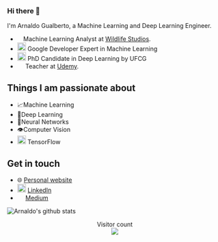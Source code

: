 ### Hi there 👋

I'm Arnaldo Gualberto, a Machine Learning and Deep Learning Engineer.

- <img height="10" src="https://s2-cdn.greenhouse.io/external_greenhouse_job_boards/logos/400/795/900/original/WL_Greenshouse_final-02.png?1569606587"> Machine Learning Analyst at [Wildlife Studios](wildlifestudios.com/).
- <img height="20" src="https://encrypted-tbn0.gstatic.com/images?q=tbn%3AANd9GcRaQ6WJCptztPYoORlPmRglWs61jAtdd2eXTA&usqp=CAU"> Google Developer Expert in Machine Learning
- <img height="20" src="https://nitt.ufcg.edu.br/wp-content/uploads/2017/09/LOGO_UFCG_paralax-279x300.png"> PhD Candidate in Deep Learning by UFCG
- <img height="15" src="https://cdn.worldvectorlogo.com/logos/udemy-1.svg"> Teacher at [Udemy](https://www.udemy.com/course/redes-neurais/?referralCode=34C61CFBEACD87D2FD37). 

## Things I am passionate about

- 📈Machine Learning
- 🤖Deep Learning
- 🧠Neural Networks
- 👁️Computer Vision
- <img height="20" src="https://cdn-images-1.medium.com/max/1200/1*iDQvKoz7gGHc6YXqvqWWZQ.png"> TensorFlow

## Get in touch

- 🌐 [Personal website](www.arnaldogualberto.com)
- <img height="20" src="https://i.pinimg.com/originals/ce/09/3c/ce093c7214ad357bb665cfd2f66a8b6b.png"> [LinkedIn](https://www.linkedin.com/in/arnaldo-gualberto/)
- <img height="15" src="https://encrypted-tbn0.gstatic.com/images?q=tbn%3AANd9GcSTghi0H7gitTfXtM-FTY0AkMga34FgWoLFCg&usqp=CAU"> [Medium](medium.com/@arnaldog12)

![Arnaldo's github stats](https://github-readme-stats.vercel.app/api?username=arnaldog12&count_private=true&show_icons=true&theme=algolia)

<p align="center"> 
  Visitor count<br>
  <img src="https://profile-counter.glitch.me/arnaldog12/count.svg" />
</p>
